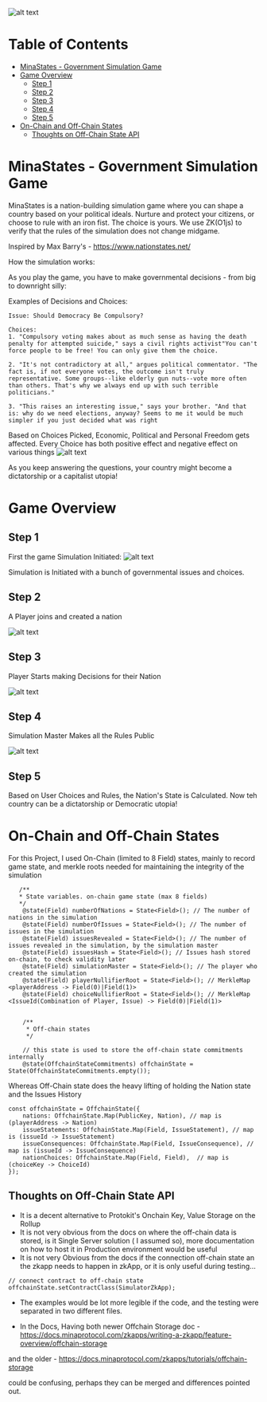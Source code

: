 ![alt text](image.png)

# Table of Contents

- [MinaStates - Government Simulation Game](#minastates---government-simulation-game)
- [Game Overview](#game-overview)
  * [Step 1](#step-1)
  * [Step 2](#step-2)
  * [Step 3](#step-3)
  * [Step 4](#step-4)
  * [Step 5](#step-5)
- [On-Chain and Off-Chain States](#on-chain-and-off-chain-states)
  * [Thoughts on Off-Chain State API](#thoughts-on-off-chain-state-api)

# MinaStates - Government Simulation Game

MinaStates is a nation-building simulation game where you can shape a country based on your political ideals. Nurture and protect your citizens, or choose to rule with an iron fist. The choice is yours. We use ZK(O1js) to verify that the rules of the simulation does not change midgame. 

Inspired by Max Barry's - https://www.nationstates.net/

How the simulation works: 

As you play the game, you have to make governmental decisions - from big to downright silly: 

Examples of Decisions and Choices: 

```
Issue: Should Democracy Be Compulsory?

Choices:
1. "Compulsory voting makes about as much sense as having the death penalty for attempted suicide," says a civil rights activist"You can't force people to be free! You can only give them the choice. 

2. "It's not contradictory at all," argues political commentator. "The fact is, if not everyone votes, the outcome isn't truly representative. Some groups--like elderly gun nuts--vote more often than others. That's why we always end up with such terrible politicians."

3. "This raises an interesting issue," says your brother. "And that is: why do we need elections, anyway? Seems to me it would be much simpler if you just decided what was right
```

Based on Choices Picked, Economic, Political and Personal Freedom gets affected. Every Choice has both positive effect and negative effect on various things
![alt text](image-2.png)

As you keep answering the questions, your country might become a dictatorship or a capitalist utopia! 

# Game Overview

## Step 1

First the game Simulation Initiated: 
![alt text](image-1.png)

Simulation is Initiated with a bunch of governmental issues and choices.

## Step 2 

A Player joins and created a nation

![alt text](image-3.png)

## Step 3 

Player Starts making Decisions for their Nation

![alt text](image-4.png)

## Step 4 
Simulation Master Makes all the Rules Public 

![alt text](image-5.png)

## Step 5 
Based on User Choices and Rules, the Nation's State is Calculated. 
Now teh country can be a dictatorship or Democratic utopia!

# On-Chain and Off-Chain States 

For this Project, I used On-Chain (limited to 8 Field) states, mainly to record game state, and merkle roots needed for maintaining the integrity of the simulation 

```
   /**
   * State variables. on-chain game state (max 8 fields)
   */
    @state(Field) numberOfNations = State<Field>(); // The number of nations in the simulation
    @state(Field) numberOfIssues = State<Field>(); // The number of issues in the simulation
    @state(Field) issuesRevealed = State<Field>(); // The number of issues revealed in the simulation, by the simulation master
    @state(Field) issuesHash = State<Field>(); // Issues hash stored on-chain, to check validity later
    @state(Field) simulationMaster = State<Field>(); // The player who created the simulation
    @state(Field) playerNullifierRoot = State<Field>(); // MerkleMap <playerAddress -> Field(0)|Field(1)>
    @state(Field) choiceNullifierRoot = State<Field>(); // MerkleMap <IssueId(Combination of Player, Issue) -> Field(0)|Field(1)>
    
    
    /** 
     * Off-chain states
     */

    // this state is used to store the off-chain state commitments internally
    @state(OffchainStateCommitments) offchainState = State(OffchainStateCommitments.empty());
```

Whereas Off-Chain state does the heavy lifting of holding the Nation state and the Issues History

```
const offchainState = OffchainState({
    nations: OffchainState.Map(PublicKey, Nation), // map is (playerAddress -> Nation)
    issueStatements: OffchainState.Map(Field, IssueStatement), // map is (issueId -> IssueStatement)
    issueConsequences: OffchainState.Map(Field, IssueConsequence), // map is (issueId -> IssueConsequence)
    nationChoices: OffchainState.Map(Field, Field),  // map is (choiceKey -> ChoiceId)
});
```

## Thoughts on Off-Chain State API

* It is a decent alternative to Protokit's Onchain Key, Value Storage on the Rollup 
* It is not very obvious from the docs on where the off-chain data is stored, is it Single Server solution ( I assumed so), more documentation on how to host it in Production environment would be useful
* It is not very Obvious from the docs if the connection off-chain state an the zkapp needs to happen in zkApp, or it is only useful during testing...

```
// connect contract to off-chain state
offchainState.setContractClass(SimulatorZkApp);
```

* The examples would be lot more legible if the code, and the testing were separated in two different files.

* In the Docs, Having both newer Offchain Storage doc - https://docs.minaprotocol.com/zkapps/writing-a-zkapp/feature-overview/offchain-storage

and the older - https://docs.minaprotocol.com/zkapps/tutorials/offchain-storage

could be confusing, perhaps they can be merged and differences pointed out.

